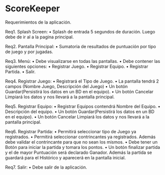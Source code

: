 # ScoreKeeper

Requerimientos	de	la	aplicación.

Req1.
Splash Screen:
• Splash de entrada 5 segundos de duración. Luego debe de ir al a la pagina principal.

Req2.
Pantalla	Principal:
• Sumatoria de resultados de puntuación por tipo de juego y por jugadas.

Req3.
Menú:
• Debe visualizarse en todas las pantallas.
• Debe contener las siguientes opciones:
  • Registrar Juego.
  • Registrar Equipo.
  • Registrar Partida.
  • Salir.
  
Req4.
Registrar	Juego:
• Registrará el Tipo de Juego.
• La pantalla tendrá 2 campos (Nombre Juego, Descripción del Juego)
• Un botón Guardar(Persistirá los datos en un BD en el equipo).
• Un botón Cancelar Limpiará los datos y nos llevará a la pantalla principal.

Req5.
Registrar	Equipo:
• Registrar Equipos contendrá Nombre del Equipo.
• Descripción del equipo.
• Un botón Guardar(Persistirá los datos en un BD en el equipo).
• Un botón Cancelar Limpiará los datos y nos llevará a la pantalla principal.

Req6.
Registrar	Partida:
• Permitirá seleccionar tipo de Juego ya registrados.
• Permitirá seleccionar contrincantes ya registrados. Además debe validar el contrincante para que no 
  sean los mismos.
• Debe tener un Botón para iniciar la partida y tomara los pontos.
• Un botón finalizar partida y el de mayor Puntuación será declarado Ganador. Además la partida se 
  guardará para el Histórico y aparecerá en la pantalla inicial.

Req7.
Salir:
• Debe salir de la aplicación.
